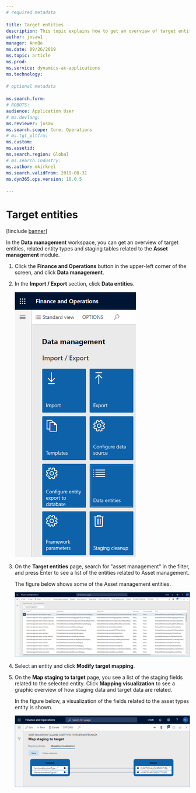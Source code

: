 ```yaml
---
# required metadata

title: Target entities
description: This topic explains how to get an overview of target entities in Asset Management.
author: josaw1
manager: AnnBe
ms.date: 09/26/2019
ms.topic: article
ms.prod: 
ms.service: dynamics-ax-applications
ms.technology: 

# optional metadata

ms.search.form: 
# ROBOTS: 
audience: Application User
# ms.devlang: 
ms.reviewer: josaw
ms.search.scope: Core, Operations
# ms.tgt_pltfrm: 
ms.custom: 
ms.assetid: 
ms.search.region: Global
# ms.search.industry: 
ms.author: mkirknel
ms.search.validFrom: 2019-08-31
ms.dyn365.ops.version: 10.0.5

---
```


# Target entities

[!include [banner](../../includes/banner.md)]

 

In the **Data management** workspace, you can get an overview of target entities, related entity types and staging tables related to the **Asset management** module. 

1. Click the **Finance and Operations** button in the upper-left corner of the screen, and click **Data management**.

2. In the **Import / Export** section, click **Data entities**. 

    ![Figure 1](media/01-data-management.png)

3. On the **Target entities** page, search for "asset management" in the filter, and press Enter to see a list of the entities related to Asset management.

    The figure below shows some of the Asset management entities.

   ![Figure 2](media/02-data-management.png)

4. Select an entity and click **Modify target mapping**.

5. On the **Map staging to target** page, you see a list of the staging fields related to the selected entity. Click **Mapping visualization** to see a graphic overview of how staging data and target data are related. 

    In the figure below, a visualization of the fields related to the asset types entity is shown.

    ![Figure 3](media/03-data-management.png)

